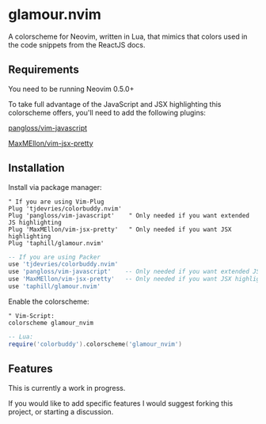 # glamour.nvim

A colorscheme for Neovim, written in Lua, that mimics that colors used in the code snippets from the ReactJS docs.

## Requirements

You need to be running Neovim 0.5.0+

To take full advantage of the JavaScript and JSX highlighting this colorscheme offers, you'll need to add the following plugins:

[pangloss/vim-javascript](https://github.com/pangloss/vim-javascript)

[MaxMEllon/vim-jsx-pretty](https://github.com/MaxMEllon/vim-jsx-pretty)

## Installation

Install via package manager:
```vim
" If you are using Vim-Plug
Plug 'tjdevries/colorbuddy.nvim'
Plug 'pangloss/vim-javascript'    " Only needed if you want extended JS highlighting
Plug 'MaxMEllon/vim-jsx-pretty'   " Only needed if you want JSX highlighting
Plug 'taphill/glamour.nvim'
```

```lua
-- If you are using Packer
use 'tjdevries/colorbuddy.nvim'
use 'pangloss/vim-javascript'    -- Only needed if you want extended JS highlighting
use 'MaxMEllon/vim-jsx-pretty'   -- Only needed if you want JSX highlighting
use 'taphill/glamour.nvim'
```

Enable the colorscheme:

```vim 
" Vim-Script:
colorscheme glamour_nvim
```

```lua
-- Lua:
require('colorbuddy').colorscheme('glamour_nvim')
```

## Features

This is currently a work in progress.

If you would like to add specific features I would suggest forking this project, or starting a discussion.
